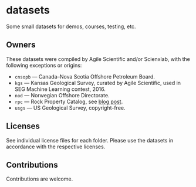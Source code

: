 # datasets

Some small datasets for demos, courses, testing, etc.


## Owners

These datasets were compiled by Agile Scientific and/or Scienxlab, with the following exceptions or origins:

- `cnsopb` &mdash; Canada–Nova Scotia Offshore Petroleum Board.
- `kgs` &mdash; Kansas Geological Survey, curated by Agile Scientific, used in SEG Machine Learning contest, 2016.
- `nod` &mdash; Norwegian Offshore Directorate.
- `rpc` &mdash; Rock Property Catalog, see [blog post](https://agilescientific.com/blog/2015/10/5/the-rock-property-catalog-again).
- `usgs` &mdash; US Geological Survey, copyright-free.


## Licenses

See individual license files for each folder. Please use the datasets in accordance with the respective licenses.


## Contributions

Contributions are welcome.
